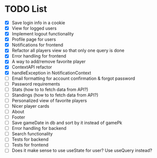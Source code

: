 # TODO List

- [x] Save login info in a cookie
- [x] View for logged users
- [x] Implement logout functionality
- [x] Profile page for users
- [x] Notifications for frontend
- [x] Refactor all players view so that only one query is done
- [x] Error handling for frontend
- [x] A way to add/remove favorite player
- [x] ContextAPI refactor
- [x] handleException in NotificationContext
- [ ] Email formatting for account confirmation & forgot password
- [ ] Password requirements
- [ ] Stats (how to to fetch data from API?)
- [ ] Standings (how to to fetch data from API?)
- [ ] Personalized view of favorite players
- [ ] Nicer player cards
- [ ] About
- [ ] Footer
- [ ] Save gameDate in db and sort by it instead of gamePk
- [ ] Error handling for backend
- [ ] Search functionality
- [ ] Tests for backend
- [ ] Tests for frontend
- [ ] Does it make sense to use useState for user? Use useQuery instead?
